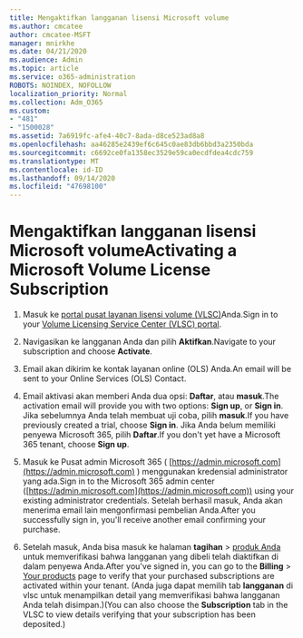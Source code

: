 ```yaml
---
title: Mengaktifkan langganan lisensi Microsoft volume
ms.author: cmcatee
author: cmcatee-MSFT
manager: mnirkhe
ms.date: 04/21/2020
ms.audience: Admin
ms.topic: article
ms.service: o365-administration
ROBOTS: NOINDEX, NOFOLLOW
localization_priority: Normal
ms.collection: Adm_O365
ms.custom:
- "481"
- "1500028"
ms.assetid: 7a6919fc-afe4-40c7-8ada-d8ce523ad8a8
ms.openlocfilehash: aa46285e2439ef6c645c0ae83db6bbd3a2350bda
ms.sourcegitcommit: c6692ce0fa1358ec3529e59ca0ecdfdea4cdc759
ms.translationtype: MT
ms.contentlocale: id-ID
ms.lasthandoff: 09/14/2020
ms.locfileid: "47698100"
---
```

# <a name="activating-a-microsoft-volume-license-subscription"></a><span data-ttu-id="100c1-102">Mengaktifkan langganan lisensi Microsoft volume</span><span class="sxs-lookup"><span data-stu-id="100c1-102">Activating a Microsoft Volume License Subscription</span></span>

1. <span data-ttu-id="100c1-103">Masuk ke [portal pusat layanan lisensi volume (VLSC)](https://go.microsoft.com/fwlink/p/?LinkId=329762)Anda.</span><span class="sxs-lookup"><span data-stu-id="100c1-103">Sign in to your [Volume Licensing Service Center (VLSC) portal](https://go.microsoft.com/fwlink/p/?LinkId=329762).</span></span>

2. <span data-ttu-id="100c1-104">Navigasikan ke langganan Anda dan pilih **Aktifkan**.</span><span class="sxs-lookup"><span data-stu-id="100c1-104">Navigate to your subscription and choose **Activate**.</span></span>

3. <span data-ttu-id="100c1-105">Email akan dikirim ke kontak layanan online (OLS) Anda.</span><span class="sxs-lookup"><span data-stu-id="100c1-105">An email will be sent to your Online Services (OLS) Contact.</span></span>

4. <span data-ttu-id="100c1-106">Email aktivasi akan memberi Anda dua opsi: **Daftar**, atau **masuk**.</span><span class="sxs-lookup"><span data-stu-id="100c1-106">The activation email will provide you with two options: **Sign up**, or **Sign in**.</span></span> <span data-ttu-id="100c1-107">Jika sebelumnya Anda telah membuat uji coba, pilih **masuk**.</span><span class="sxs-lookup"><span data-stu-id="100c1-107">If you have previously created a trial, choose **Sign in**.</span></span> <span data-ttu-id="100c1-108">Jika Anda belum memiliki penyewa Microsoft 365, pilih **Daftar**.</span><span class="sxs-lookup"><span data-stu-id="100c1-108">If you don't yet have a Microsoft 365 tenant, choose **Sign up**.</span></span>

5. <span data-ttu-id="100c1-109">Masuk ke Pusat admin Microsoft 365 ( [https://admin.microsoft.com](https://admin.microsoft.com) ) menggunakan kredensial administrator yang ada.</span><span class="sxs-lookup"><span data-stu-id="100c1-109">Sign in to the Microsoft 365 admin center ([https://admin.microsoft.com](https://admin.microsoft.com)) using your existing administrator credentials.</span></span> <span data-ttu-id="100c1-110">Setelah berhasil masuk, Anda akan menerima email lain mengonfirmasi pembelian Anda.</span><span class="sxs-lookup"><span data-stu-id="100c1-110">After you successfully sign in, you'll receive another email confirming your purchase.</span></span>

6. <span data-ttu-id="100c1-111">Setelah masuk, Anda bisa masuk ke halaman **tagihan** \> [produk Anda](https://go.microsoft.com/fwlink/p/?linkid=842054) untuk memverifikasi bahwa langganan yang dibeli telah diaktifkan di dalam penyewa Anda.</span><span class="sxs-lookup"><span data-stu-id="100c1-111">After you've signed in, you can go to the **Billing** \> [Your products](https://go.microsoft.com/fwlink/p/?linkid=842054) page to verify that your purchased subscriptions are activated within your tenant.</span></span> <span data-ttu-id="100c1-112">(Anda juga dapat memilih tab **langganan** di vlsc untuk menampilkan detail yang memverifikasi bahwa langganan Anda telah disimpan.)</span><span class="sxs-lookup"><span data-stu-id="100c1-112">(You can also choose the **Subscription** tab in the VLSC to view details verifying that your subscription has been deposited.)</span></span>
